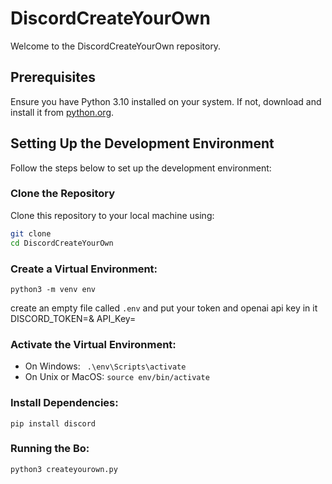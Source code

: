 # DiscordCreateYourOwn

Welcome to the DiscordCreateYourOwn repository. 

## Prerequisites

Ensure you have Python 3.10 installed on your system. If not, download and install it from [python.org](https://www.python.org/).

## Setting Up the Development Environment

Follow the steps below to set up the development environment:

### Clone the Repository

Clone this repository to your local machine using:
```bash
git clone 
cd DiscordCreateYourOwn
```

### Create a Virtual Environment: 
```python3 -m venv env```

create an empty file called ```.env``` and put your token and openai api key in it DISCORD_TOKEN=& API_Key=

### Activate the Virtual Environment:
- On Windows:
  ``` .\env\Scripts\activate```
- On Unix or MacOS:
  ```source env/bin/activate```

### Install Dependencies:
```pip install discord```

### Running the Bo: 
```python3 createyourown.py```

